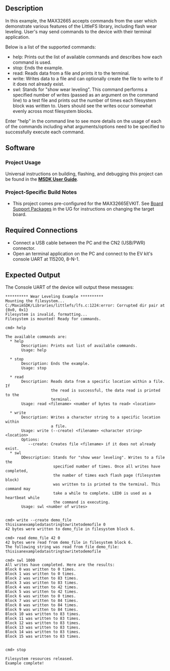 ## Description

In this example, the MAX32665 accepts commands from the user which demonstrate various features of the LittleFS library, including flash wear leveling. User's may send commands to the device with their terminal application.

Below is a list of the supported commands:
* help: Prints out the list of available commands and describes how each command is used.
* stop: Ends the example.
* read: Reads data from a file and prints it to the terminal.
* write: Writes data to a file and can optionally create the file to write to if it does not already exist.
* swl: Stands for "show wear leveling". This command performs a specified number of writes (passed as an argument on the command line) to a test file and prints out the number of times each filesystem block was written to. Users should see the writes occur somewhat evenly across most filesystem blocks. 
	
Enter "help" in the command line to see more details on the usage of each of the commands including what arguments/options need to be specified to successfully execute each command.

## Software

### Project Usage

Universal instructions on building, flashing, and debugging this project can be found in the **[MSDK User Guide](https://analogdevicesinc.github.io/msdk/USERGUIDE/)**.

### Project-Specific Build Notes

* This project comes pre-configured for the MAX32665EVKIT.  See [Board Support Packages](https://analogdevicesinc.github.io/msdk/USERGUIDE/#board-support-packages) in the UG for instructions on changing the target board.

## Required Connections

-   Connect a USB cable between the PC and the CN2 (USB/PWR) connector.
-   Open an terminal application on the PC and connect to the EV kit's console UART at 115200, 8-N-1.

## Expected Output

The Console UART of the device will output these messages:

```
********** Wear Leveling Example **********
Mounting the filesystem...
C:/MaximSDK/Libraries/littlefs/lfs.c:1224:error: Corrupted dir pair at {0x0, 0x1}
Filesystem is invalid, formatting...
Filesystem is mounted! Ready for commands.

cmd> help

The available commands are:
  * help
       Description: Prints out list of available commands.
       Usage: help

  * stop
       Description: Ends the example.
       Usage: stop

  * read
       Description: Reads data from a specific location within a file. If
                    the read is successful, the data read is printed to the
                    terminal.
       Usage: read <filename> <number of bytes to read> <location>

  * write
       Description: Writes a character string to a specific location within
                    a file.
       Usage: write (--create) <filename> <character string> <location>
       Options:
          --create: Creates file <filename> if it does not already exist.
  * swl
       DDescription: Stands for "show wear leveling". Writes to a file the
                     specified number of times. Once all writes have completed,
                     the number of times each flash page (filesystem block)
                     was written to is printed to the terminal. This command may
                     take a while to complete. LED0 is used as a heartbeat while
                     the command is executing.
       Usage: swl <number of writes>


cmd> write --create demo_file thisisanexampledatastringtowritetodemofile 0
42 bytes were written to demo_file in filesystem block 6.

cmd> read demo_file 42 0
42 bytes were read from demo_file in filesystem block 6.
The following string was read from file demo_file:
thisisanexampledatastringtowritetodemofile

cmd> swl 1000
All writes have completed. Here are the results:
Block 0 was written to 0 times.
Block 1 was written to 0 times.
Block 2 was written to 83 times.
Block 3 was written to 83 times.
Block 4 was written to 42 times.
Block 5 was written to 42 times.
Block 6 was written to 0 times.
Block 7 was written to 84 times.
Block 8 was written to 84 times.
Block 9 was written to 84 times.
Block 10 was written to 83 times.
Block 11 was written to 83 times.
Block 12 was written to 83 times.
Block 13 was written to 83 times.
Block 14 was written to 83 times.
Block 15 was written to 83 times.


cmd> stop

Filesystem resources released.
Example complete!
```

